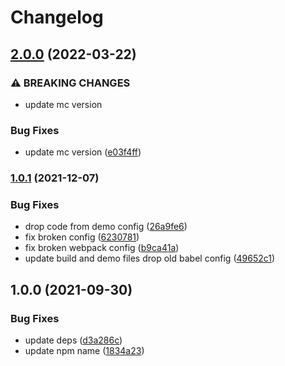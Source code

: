 # Changelog

## [2.0.0](https://github.com/donkeyclip/motorcortex-polymorph/compare/v1.0.1...v2.0.0) (2022-03-22)


### ⚠ BREAKING CHANGES

* update mc version

### Bug Fixes

* update mc version ([e03f4ff](https://github.com/donkeyclip/motorcortex-polymorph/commit/e03f4ffeb093f32468f3a369ce54c2df74a9731d))

### [1.0.1](https://www.github.com/donkeyclip/motorcortex-polymorph/compare/v1.0.0...v1.0.1) (2021-12-07)


### Bug Fixes

* drop code from demo config ([26a9fe6](https://www.github.com/donkeyclip/motorcortex-polymorph/commit/26a9fe6c550138f12d9408b91be4538dd3dedbc5))
* fix broken config ([6230781](https://www.github.com/donkeyclip/motorcortex-polymorph/commit/623078159ce26d342c8f713fb8d4eb50678c962c))
* fix broken webpack config ([b9ca41a](https://www.github.com/donkeyclip/motorcortex-polymorph/commit/b9ca41a1173c45b97d6ff16cf80eab662458d132))
* update build and demo files drop old babel config ([49652c1](https://www.github.com/donkeyclip/motorcortex-polymorph/commit/49652c15f6f86ef2fa15bbe5e0b907e0b48781f0))

## 1.0.0 (2021-09-30)


### Bug Fixes

* update deps ([d3a286c](https://www.github.com/donkeyclip/motorcortex-polymorph/commit/d3a286c7f2593e64d1720a8ee48c6fcb3666e55f))
* update npm name ([1834a23](https://www.github.com/donkeyclip/motorcortex-polymorph/commit/1834a239957a73d7afb9518229c9930e7d04bd91))
